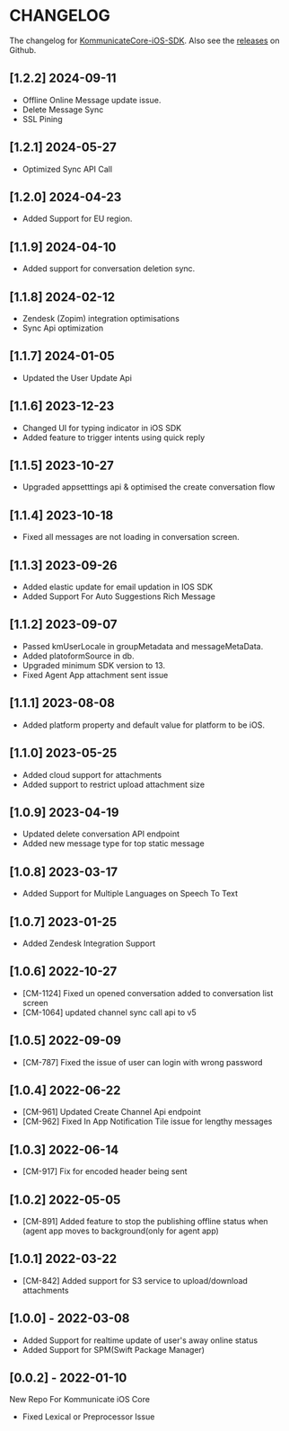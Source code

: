 # CHANGELOG

The changelog for [KommunicateCore-iOS-SDK](https://github.com/Kommunicate-io/KommunicateCore-iOS-SDK). Also see the [releases](https://github.com/Kommunicate-io/KommunicateCore-iOS-SDK/releases) on Github.
## [1.2.2] 2024-09-11
- Offline Online Message update issue.
- Delete Message Sync
- SSL Pining
## [1.2.1] 2024-05-27
- Optimized Sync API Call
## [1.2.0] 2024-04-23
- Added Support for EU region.
## [1.1.9] 2024-04-10
- Added support for conversation deletion sync.
## [1.1.8] 2024-02-12
- Zendesk (Zopim) integration optimisations
- Sync Api optimization
## [1.1.7] 2024-01-05
- Updated the User Update Api
## [1.1.6] 2023-12-23
- Changed UI for typing indicator in iOS SDK
- Added feature to trigger intents using quick reply
## [1.1.5] 2023-10-27
- Upgraded appsetttings api & optimised the create conversation flow
## [1.1.4] 2023-10-18
- Fixed all messages are not loading in conversation screen.
## [1.1.3] 2023-09-26
- Added elastic update for email updation in IOS SDK
- Added Support For Auto Suggestions Rich Message
## [1.1.2] 2023-09-07
- Passed kmUserLocale in groupMetadata and messageMetaData.
- Added platoformSource in db.
- Upgraded minimum SDK version to 13.
- Fixed Agent App attachment sent issue  
## [1.1.1] 2023-08-08
- Added platform property and default value for platform to be iOS.
## [1.1.0] 2023-05-25
- Added cloud support for attachments
- Added support to restrict upload attachment size
## [1.0.9] 2023-04-19
- Updated delete conversation API endpoint
- Added new message type for top static message
## [1.0.8] 2023-03-17
- Added Support for Multiple Languages on Speech To Text
## [1.0.7] 2023-01-25
- Added Zendesk Integration Support
## [1.0.6] 2022-10-27 
- [CM-1124] Fixed un opened conversation added to conversation list screen
- [CM-1064] updated channel sync call api to v5
## [1.0.5] 2022-09-09
- [CM-787] Fixed the issue of user can login with wrong password
## [1.0.4] 2022-06-22
- [CM-961] Updated Create Channel Api endpoint
- [CM-962] Fixed In App Notification Tile issue for lengthy messages 
## [1.0.3] 2022-06-14
- [CM-917] Fix for encoded header being sent
## [1.0.2] 2022-05-05
- [CM-891] Added feature to stop the publishing offline status when (agent app moves to background(only for agent app)
## [1.0.1] 2022-03-22
- [CM-842] Added support for S3 service to upload/download attachments
## [1.0.0] - 2022-03-08
- Added Support for realtime update of user's away online status
- Added Support for SPM(Swift Package Manager)
## [0.0.2] - 2022-01-10
New Repo For Kommunicate iOS Core 
- Fixed Lexical or Preprocessor Issue

